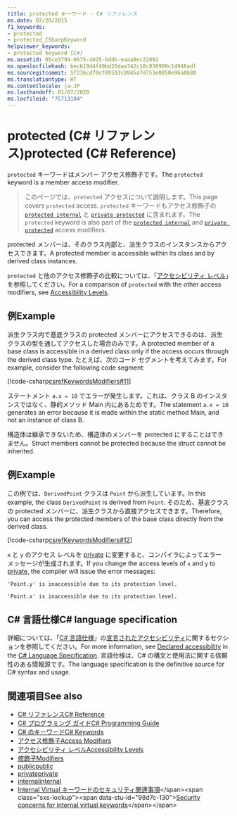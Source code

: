 ```yaml
---
title: protected キーワード - C# リファレンス
ms.date: 07/20/2015
f1_keywords:
- protected
- protected_CSharpKeyword
helpviewer_keywords:
- protected keyword [C#]
ms.assetid: 05ce3794-6675-4025-bddb-eaaa0ec22892
ms.openlocfilehash: bec619d4f49bd26daa742c18c830909c14948adf
ms.sourcegitcommit: 5f236cd78cf09593c8945a7d753e0850e96a0b80
ms.translationtype: HT
ms.contentlocale: ja-JP
ms.lasthandoff: 01/07/2020
ms.locfileid: "75713184"
---
```

# <a name="protected-c-reference"></a><span data-ttu-id="98d7c-102">protected (C# リファレンス)</span><span class="sxs-lookup"><span data-stu-id="98d7c-102">protected (C# Reference)</span></span>

<span data-ttu-id="98d7c-103">`protected` キーワードはメンバー アクセス修飾子です。</span><span class="sxs-lookup"><span data-stu-id="98d7c-103">The `protected` keyword is a member access modifier.</span></span>

 > <span data-ttu-id="98d7c-104">このページでは、`protected` アクセスについて説明します。</span><span class="sxs-lookup"><span data-stu-id="98d7c-104">This page covers `protected` access.</span></span> <span data-ttu-id="98d7c-105">`protected` キーワードもアクセス修飾子の [`protected internal`](protected-internal.md) と [`private protected`](private-protected.md) に含まれます。</span><span class="sxs-lookup"><span data-stu-id="98d7c-105">The `protected` keyword is also part of the [`protected internal`](protected-internal.md) and [`private protected`](private-protected.md) access modifiers.</span></span>

<span data-ttu-id="98d7c-106">protected メンバーは、そのクラス内部と、派生クラスのインスタンスからアクセスできます。</span><span class="sxs-lookup"><span data-stu-id="98d7c-106">A protected member is accessible within its class and by derived class instances.</span></span>

<span data-ttu-id="98d7c-107">`protected` と他のアクセス修飾子の比較については、「[アクセシビリティ レベル](accessibility-levels.md)」を参照してください。</span><span class="sxs-lookup"><span data-stu-id="98d7c-107">For a comparison of `protected` with the other access modifiers, see [Accessibility Levels](accessibility-levels.md).</span></span>

## <a name="example"></a><span data-ttu-id="98d7c-108">例</span><span class="sxs-lookup"><span data-stu-id="98d7c-108">Example</span></span>

<span data-ttu-id="98d7c-109">派生クラス内で基底クラスの protected メンバーにアクセスできるのは、派生クラスの型を通してアクセスした場合のみです。</span><span class="sxs-lookup"><span data-stu-id="98d7c-109">A protected member of a base class is accessible in a derived class only if the access occurs through the derived class type.</span></span> <span data-ttu-id="98d7c-110">たとえば、次のコード セグメントを考えてみます。</span><span class="sxs-lookup"><span data-stu-id="98d7c-110">For example, consider the following code segment:</span></span>

[!code-csharp[csrefKeywordsModifiers#11](~/samples/snippets/csharp/VS_Snippets_VBCSharp/csrefKeywordsModifiers/CS/csrefKeywordsModifiers.cs#11)]

<span data-ttu-id="98d7c-111">ステートメント `a.x = 10` でエラーが発生します。これは、クラス B のインスタンスではなく、静的メソッド Main 内にあるためです。</span><span class="sxs-lookup"><span data-stu-id="98d7c-111">The statement `a.x = 10` generates an error because it is made within the static method Main, and not an instance of class B.</span></span>

<span data-ttu-id="98d7c-112">構造体は継承できないため、構造体のメンバーを protected にすることはできません。</span><span class="sxs-lookup"><span data-stu-id="98d7c-112">Struct members cannot be protected because the struct cannot be inherited.</span></span>

## <a name="example"></a><span data-ttu-id="98d7c-113">例</span><span class="sxs-lookup"><span data-stu-id="98d7c-113">Example</span></span>

<span data-ttu-id="98d7c-114">この例では、`DerivedPoint` クラスは `Point` から派生しています。</span><span class="sxs-lookup"><span data-stu-id="98d7c-114">In this example, the class `DerivedPoint` is derived from `Point`.</span></span> <span data-ttu-id="98d7c-115">そのため、基底クラスの protected メンバーに、派生クラスから直接アクセスできます。</span><span class="sxs-lookup"><span data-stu-id="98d7c-115">Therefore, you can access the protected members of the base class directly from the derived class.</span></span>

[!code-csharp[csrefKeywordsModifiers#12](~/samples/snippets/csharp/VS_Snippets_VBCSharp/csrefKeywordsModifiers/CS/csrefKeywordsModifiers.cs#12)]  

<span data-ttu-id="98d7c-116">`x` と `y` のアクセス レベルを [private](private.md) に変更すると、コンパイラによってエラー メッセージが生成されます。</span><span class="sxs-lookup"><span data-stu-id="98d7c-116">If you change the access levels of `x` and `y` to [private](private.md), the compiler will issue the error messages:</span></span>

`'Point.y' is inaccessible due to its protection level.`

`'Point.x' is inaccessible due to its protection level.`

## <a name="c-language-specification"></a><span data-ttu-id="98d7c-117">C# 言語仕様</span><span class="sxs-lookup"><span data-stu-id="98d7c-117">C# language specification</span></span>  

<span data-ttu-id="98d7c-118">詳細については、「[C# 言語仕様](/dotnet/csharp/language-reference/language-specification/introduction)」の[宣言されたアクセシビリティ](~/_csharplang/spec/basic-concepts.md#declared-accessibility)に関するセクションを参照してください。</span><span class="sxs-lookup"><span data-stu-id="98d7c-118">For more information, see [Declared accessibility](~/_csharplang/spec/basic-concepts.md#declared-accessibility) in the [C# Language Specification](/dotnet/csharp/language-reference/language-specification/introduction).</span></span> <span data-ttu-id="98d7c-119">言語仕様は、C# の構文と使用法に関する信頼性のある情報源です。</span><span class="sxs-lookup"><span data-stu-id="98d7c-119">The language specification is the definitive source for C# syntax and usage.</span></span>

## <a name="see-also"></a><span data-ttu-id="98d7c-120">関連項目</span><span class="sxs-lookup"><span data-stu-id="98d7c-120">See also</span></span>

- [<span data-ttu-id="98d7c-121">C# リファレンス</span><span class="sxs-lookup"><span data-stu-id="98d7c-121">C# Reference</span></span>](../index.md)
- [<span data-ttu-id="98d7c-122">C# プログラミング ガイド</span><span class="sxs-lookup"><span data-stu-id="98d7c-122">C# Programming Guide</span></span>](../../programming-guide/index.md)
- [<span data-ttu-id="98d7c-123">C# のキーワード</span><span class="sxs-lookup"><span data-stu-id="98d7c-123">C# Keywords</span></span>](index.md)
- [<span data-ttu-id="98d7c-124">アクセス修飾子</span><span class="sxs-lookup"><span data-stu-id="98d7c-124">Access Modifiers</span></span>](access-modifiers.md)
- [<span data-ttu-id="98d7c-125">アクセシビリティ レベル</span><span class="sxs-lookup"><span data-stu-id="98d7c-125">Accessibility Levels</span></span>](accessibility-levels.md)
- [<span data-ttu-id="98d7c-126">修飾子</span><span class="sxs-lookup"><span data-stu-id="98d7c-126">Modifiers</span></span>](index.md)
- [<span data-ttu-id="98d7c-127">public</span><span class="sxs-lookup"><span data-stu-id="98d7c-127">public</span></span>](public.md)
- [<span data-ttu-id="98d7c-128">private</span><span class="sxs-lookup"><span data-stu-id="98d7c-128">private</span></span>](private.md)
- [<span data-ttu-id="98d7c-129">internal</span><span class="sxs-lookup"><span data-stu-id="98d7c-129">internal</span></span>](internal.md)
- <span data-ttu-id="98d7c-130">[Internal Virtual キーワードのセキュリティ関連事項](https://docs.microsoft.com/previous-versions/dotnet/netframework-4.0/heyd8kky(v=vs.100))</span><span class="sxs-lookup"><span data-stu-id="98d7c-130">[Security concerns for internal virtual keywords](https://docs.microsoft.com/previous-versions/dotnet/netframework-4.0/heyd8kky(v=vs.100))</span></span>
